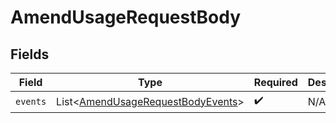 # AmendUsageRequestBody


## Fields

| Field                                                                                       | Type                                                                                        | Required                                                                                    | Description                                                                                 |
| ------------------------------------------------------------------------------------------- | ------------------------------------------------------------------------------------------- | ------------------------------------------------------------------------------------------- | ------------------------------------------------------------------------------------------- |
| `events`                                                                                    | List<[AmendUsageRequestBodyEvents](../../models/operations/AmendUsageRequestBodyEvents.md)> | :heavy_check_mark:                                                                          | N/A                                                                                         |